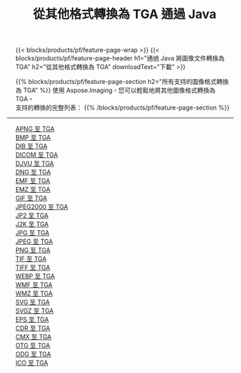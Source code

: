 ﻿---
title: 從其他格式轉換為 TGA 通過 Java 
weight: 3920
url: /zh-hant/java/conversion/to/tga 
lang: zh-hant
langdirlevel: 2
locales: zh-hans,ja,it,ru,de,es,fr,nl,id,lt,pl,pt,vi,tr,ko,zh-hant,ar,hi,th,sv,cs,uk,he
description: 使用 Aspose.Imaging，您可以輕鬆地將其他格式轉換為 TGA
---

{{< blocks/products/pf/feature-page-wrap >}}
{{< blocks/products/pf/feature-page-header h1="通過 Java 將圖像文件轉換為 TGA" h2="從其他格式轉換為 TGA" downloadText="下載" >}}


{{% blocks/products/pf/feature-page-section  h2="所有支持的圖像格式轉換為 TGA" %}}
使用 Aspose.Imaging，您可以輕鬆地將其他圖像格式轉換為 TGA。
<br/>
支持的轉換的完整列表：
{{% /blocks/products/pf/feature-page-section %}}
<div class="container-fluid productfamilypage bg-gray">
    <div class="convertypes bg-gray agp-content section">
        <div class="container">
		<hr style="margin-left:-20px;"/>
		<div class="row other-converters">
		    <div class='col-md-2 other-converter remove-lp remove-rp'><a href="/imaging/zh-hant/java/conversion/apng-to-tga" >APNG 至 TGA</a></div>
<div class='col-md-2 other-converter remove-lp remove-rp'><a href="/imaging/zh-hant/java/conversion/bmp-to-tga" >BMP 至 TGA</a></div>
<div class='col-md-2 other-converter remove-lp remove-rp'><a href="/imaging/zh-hant/java/conversion/dib-to-tga" >DIB 至 TGA</a></div>
<div class='col-md-2 other-converter remove-lp remove-rp'><a href="/imaging/zh-hant/java/conversion/dicom-to-tga" >DICOM 至 TGA</a></div>
<div class='col-md-2 other-converter remove-lp remove-rp'><a href="/imaging/zh-hant/java/conversion/djvu-to-tga" >DJVU 至 TGA</a></div>
<div class='col-md-2 other-converter remove-lp remove-rp'><a href="/imaging/zh-hant/java/conversion/dng-to-tga" >DNG 至 TGA</a></div>
<div class='col-md-2 other-converter remove-lp remove-rp'><a href="/imaging/zh-hant/java/conversion/emf-to-tga" >EMF 至 TGA</a></div>
<div class='col-md-2 other-converter remove-lp remove-rp'><a href="/imaging/zh-hant/java/conversion/emz-to-tga" >EMZ 至 TGA</a></div>
<div class='col-md-2 other-converter remove-lp remove-rp'><a href="/imaging/zh-hant/java/conversion/gif-to-tga" >GIF 至 TGA</a></div>
<div class='col-md-2 other-converter remove-lp remove-rp'><a href="/imaging/zh-hant/java/conversion/jpeg2000-to-tga" >JPEG2000 至 TGA</a></div>
<div class='col-md-2 other-converter remove-lp remove-rp'><a href="/imaging/zh-hant/java/conversion/jp2-to-tga" >JP2 至 TGA</a></div>
<div class='col-md-2 other-converter remove-lp remove-rp'><a href="/imaging/zh-hant/java/conversion/j2k-to-tga" >J2K 至 TGA</a></div>
<div class='col-md-2 other-converter remove-lp remove-rp'><a href="/imaging/zh-hant/java/conversion/jpg-to-tga" >JPG 至 TGA</a></div>
<div class='col-md-2 other-converter remove-lp remove-rp'><a href="/imaging/zh-hant/java/conversion/jpeg-to-tga" >JPEG 至 TGA</a></div>
<div class='col-md-2 other-converter remove-lp remove-rp'><a href="/imaging/zh-hant/java/conversion/png-to-tga" >PNG 至 TGA</a></div>
<div class='col-md-2 other-converter remove-lp remove-rp'><a href="/imaging/zh-hant/java/conversion/tif-to-tga" >TIF 至 TGA</a></div>
<div class='col-md-2 other-converter remove-lp remove-rp'><a href="/imaging/zh-hant/java/conversion/tiff-to-tga" >TIFF 至 TGA</a></div>
<div class='col-md-2 other-converter remove-lp remove-rp'><a href="/imaging/zh-hant/java/conversion/webp-to-tga" >WEBP 至 TGA</a></div>
<div class='col-md-2 other-converter remove-lp remove-rp'><a href="/imaging/zh-hant/java/conversion/wmf-to-tga" >WMF 至 TGA</a></div>
<div class='col-md-2 other-converter remove-lp remove-rp'><a href="/imaging/zh-hant/java/conversion/wmz-to-tga" >WMZ 至 TGA</a></div>
<div class='col-md-2 other-converter remove-lp remove-rp'><a href="/imaging/zh-hant/java/conversion/svg-to-tga" >SVG 至 TGA</a></div>
<div class='col-md-2 other-converter remove-lp remove-rp'><a href="/imaging/zh-hant/java/conversion/svgz-to-tga" >SVGZ 至 TGA</a></div>
<div class='col-md-2 other-converter remove-lp remove-rp'><a href="/imaging/zh-hant/java/conversion/eps-to-tga" >EPS 至 TGA</a></div>
<div class='col-md-2 other-converter remove-lp remove-rp'><a href="/imaging/zh-hant/java/conversion/cdr-to-tga" >CDR 至 TGA</a></div>
<div class='col-md-2 other-converter remove-lp remove-rp'><a href="/imaging/zh-hant/java/conversion/cmx-to-tga" >CMX 至 TGA</a></div>
<div class='col-md-2 other-converter remove-lp remove-rp'><a href="/imaging/zh-hant/java/conversion/otg-to-tga" >OTG 至 TGA</a></div>
<div class='col-md-2 other-converter remove-lp remove-rp'><a href="/imaging/zh-hant/java/conversion/odg-to-tga" >ODG 至 TGA</a></div>
<div class='col-md-2 other-converter remove-lp remove-rp'><a href="/imaging/zh-hant/java/conversion/ico-to-tga" >ICO 至 TGA</a></div>
                </div>
        </div>
    </div>
</div>
<br/>

